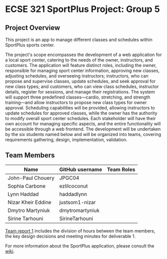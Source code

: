 # ECSE 321 SportPlus Project: Group 5

## Project Overview

This project is an app to manage different classes and schedules within SportPlus sports center.

  The project's scope encompasses the development of a web application for a local sport center, catering to the needs of the owner, instructors, and customers. The application will feature distinct roles, including the owner, responsible for managing sport center information, approving new classes, adjusting schedules, and overseeing instructors; instructors, who can propose and supervise classes, update schedules, and seek approval for new class types; and customers, who can view class schedules, instructor details, register for sessions, and manage their registrations. 
  The system will support three predefined classes—cardio, stretching, and strength training—and allow instructors to propose new class types for owner approval. Scheduling capabilities will be provided, allowing instructors to update schedules for approved classes, while the owner has the authority to modify overall sport center schedules. Each stakeholder will have their own account for managing specific aspects, and the entire functionality will be accessible through a web frontend. 
  The development will be undertaken by the six students named below and will be organized into teams, covering requirements gathering, design, implementation, validation.


## Team Members

| Name          | GitHub username | Team Roles |
| ------------- | --------------- | --------------- |
| John-Paul Chouery | JPGC04    | | 
| Sophia Carbone | ezlilcoconut       | |
| Lynn Haddad | haddadlynn             | |
| Nizar Kheir Eddine | justsom1-nizar             | |
| Dmytro Martyniuk | dmytromartyniuk  | |
| Sirine Tarhouni | SirineTarhouni             | |

[Team report 1](https://github.com/McGill-ECSE321-Winter2024/project-group-5/wiki/Project-Reports#project-report-1) includes the division of hours between the team members, the key design decisions and meeting minutes for deliverable 1.

For more information about the SportPlus application, please consult the [wiki](../../wiki).
